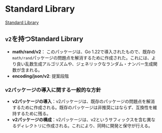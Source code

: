 # Standard Library

[Standard Library](https://pkg.go.dev/std)

## `v2`を持つStandard Library

- **math/rand/v2**：
  このパッケージは、Go 1.22で導入されたもので、既存の`math/rand`パッケージの問題点を解消するために作成された。これには、より良い乱数生成アルゴリズムや、ジェネリックなランダム・ナンバー生成関数が含まれる。
- **encoding/json/v2**:
  提案段階

### v2パッケージの導入に関する一般的な方針

- **v2パッケージの導入**：v2パッケージは、既存のパッケージの問題点を解消するために作成される。既存のパッケージは非推奨にはならず、互換性を維持するために残る。
- **v2パッケージの構成**：v2パッケージは、v2というサフィックスを含む異なるディレクトリに作成される。これにより、同時に開発と保守が行える。
